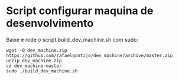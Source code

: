 # Script configurar maquina de desenvolvimento

Baixe e rode o script build_dev_machine.sh com sudo:
```
wget -O dev_machine.zip https://github.com/rafaelgontijo/dev_machine/archive/master.zip
unzip dev_machine.zip
cd dev_machine-master
sudo ./build_dev_machine.sh
```
